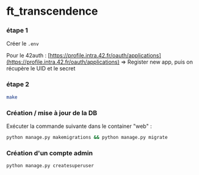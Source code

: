 # ft_transcendence

### étape 1
Créer le `.env`

Pour le 42auth :
[https://profile.intra.42.fr/oauth/applications](https://profile.intra.42.fr/oauth/applications)
=> Register new app, puis on récupère le UID et le secret

### étape 2
```bash
make
```

### Création / mise à jour de la DB
Exécuter la commande suivante dans le container "web" :
```bash
python manage.py makemigrations && python manage.py migrate
```

### Création d'un compte admin
```bash
python manage.py createsuperuser
```
